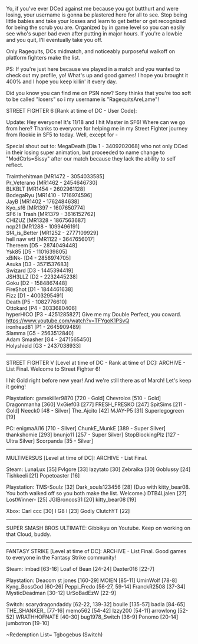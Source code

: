 Yo, if you've ever DCed against me because you got butthurt and were losing, your username is gonna be plastered here for all to see. Stop being little babies and take your losses and learn to get better or get recognized for being the scrub you are. Organized by in game level so you can easily see who's super bad even after putting in major hours. If you're a lowbie and you quit, I'll eventually take you off.

Only Ragequits, DCs midmatch, and noticeably purposeful walkoff on platform fighters make the list.

PS: If you're just here because we played in a match and you wanted to check out my profile, yo! What's up and good games! I hope you brought it 400% and I hope you keep killin' it every day. 

Did you know you can find me on PSN now? Sony thinks that you're too soft to be called "losers" so i my username is "RagequitsAreLame"!

STREET FIGHTER 6 [Rank at time of DC - User Code]:

Update: Hey everyone! It's 11/18 and I hit Master in SF6! Where can we go from here‽ Thanks to everyone for helping me in my Street Fighter journey from Rookie in SF5 to today. Well, except for -

Special shout out to: MegaDeath [Dia 1 - 3409202068] who not only DCed in their losing super animation, but proceeded to name change to "ModCtrls=Sissy" after our match because they lack the ability to self reflect.


Trainthehitman [MR1472 - 3054033585]  
Pr_Veterano [MR1462 - 2454646730]  
BLKBLT [MR1454 - 2602961128]  
BodegaRyu [MR1410 - 1716974596]  
JayB [MR1402 - 1762484638]  
Kyo_sf6 [MR1397 - 1607650774]  
SF6 Is Trash [MR1379 - 3616152762]  
CHIZUZ [MR1328 - 1867563687]  
ncp21 [MR1288 - 1099496191]  
Sf4_is_Better [MR1252 - 2777109929]  
hell naw wtf [MR1122 - 3647656017]  
Thereem [D5 - 2874049448]  
Ysk85 [D5 - 1101639805]  
xBiNk- [D4 - 2856974705]  
Asuka [D3 - 3571537683]  
Swizard [D3 - 1445394419]  
JSH3LLZ [D2 - 2232445238]  
Goku [D2 - 1584867448]  
FireShot [D1 - 1844461638]  
Fizz [D1 - 4003295491]  
Death [P5 - 1082776610]  
Ottokard [P4 - 3033680406]  
hyperHICO [P3 - 4251285827] Give me my Double Perfect, you coward. https://www.youtube.com/watch?v=TFYgoK1PSvQ  
ironhead81 [P1 - 2645909489]  
Slamma [G5 - 2563512840]  
Adam Smasher [G4 - 2471565450]  
Holyshield [G3 - 2437038933]  

__________________



STREET FIGHTER V [Level at time of DC - Rank at time of DC]:
ARCHIVE - List Final. Welcome to Street Fighter 6!

I hit Gold right before new year! And we're still there as of March! Let's keep it going!

Playstation:
gamekiller9870 [720 - Gold]
Chevrolos [510 - Gold]
Dragonmanha [360]
VxGief03 [277]
FRESH_FRESKO [247]
SpitSims [211 - Gold]
Neeck0 [48 - Silver]
The_Ajcito [42]
MJAY-P5 [31]
Superlegogreen [19] 

PC:
enigmaAi16 [710 - Silver] 
ChunkE_MunkE [389 - Super Silver]
thankshomie [293]
bnunjo11 [257 - Super Silver]
StopBlockingPlz [127 - Ultra Silver] 
Scorpanda [35 - Silver]

__________________



MULTIVERSUS [Level at time of DC]: 
ARCHIVE - List Final. 

Steam:
LunaLux [35]
Fvlgore [33]
lazytato [30]
Zebraika [30]
Goblussy [24]
Tishkeeli [21]
Popetoaster [16]

Playstation:
TMS-Soulz [32]
Dark_souls123456 [28] (Duo with kitty_bear08. You both walked off so you both make the list. Welcome.)
DTB4Ljalen [27]
LostWinner- [25]
JGIBroncos31 [20]
kitty_bear08 [19]

Xbox:
Carl ccc [30]
l G8 l   [23]
Godly ClutchYT [22]



__________________


SUPER SMASH BROS ULTIMATE:
Gibbikyu on Youtube. Keep on working on that Cloud, buddy.


__________________



FANTASY STRIKE [Level at time of DC]: 
ARCHIVE - List Final. Good games to everyone in the Fantasy Strike community!

Steam:
imbad [63-16] 
Loaf of Bean [24-24]
Daxter016 [22-7]

Playstation:
Deacom st jones [160-29]
MOIEN [85-11]
UminWolf [78-8]
Kyng_BossGod [60-26] 
Peppi_Fredo [56-27, 59-14] 
FranckR2508 [37-34]
MysticDeadman [30-12] 
UrSoBadEzW [22-9] 

Switch:
scarydragondaddy [62-22, 139-32] 
boulie [135-57]
badla [84-65]
THE_SHANKER_ [77-16]
memo562 [54-42]
Izzy200 [54-11]
arrowlong [52-52]
WRATHHOFNATE [40-30]
bug1978_Switch [36-9]
Ponomo [20-14]
jumbotron [19-10]




~Redemption List~
Tgbogebus (Switch)
